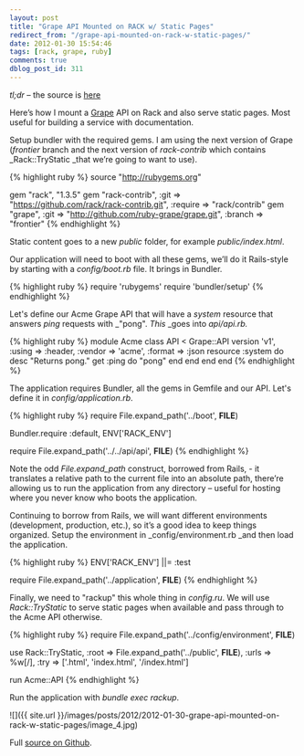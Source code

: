 ```yaml
---
layout: post
title: "Grape API Mounted on RACK w/ Static Pages"
redirect_from: "/grape-api-mounted-on-rack-w-static-pages/"
date: 2012-01-30 15:54:46
tags: [rack, grape, ruby]
comments: true
dblog_post_id: 311
---
```

_tl;dr_ – the source is [here](https://github.com/dblock/grape-on-rack)

Here’s how I mount a [Grape](http://github.com/ruby-grape/grape) API on Rack and also serve static pages. Most useful for building a service with documentation.

Setup bundler with the required gems. I am using the next version of Grape (_frontier_ branch and the next version of _rack-contrib_ which contains _Rack::TryStatic _that we’re going to want to use).

{% highlight ruby %}
source "http://rubygems.org"

gem "rack", "1.3.5"
gem "rack-contrib", :git => "https://github.com/rack/rack-contrib.git", :require => "rack/contrib"
gem "grape", :git => "http://github.com/ruby-grape/grape.git", :branch => "frontier"
{% endhighlight %}

Static content goes to a new _public_ folder, for example _public/index.html_.

Our application will need to boot with all these gems, we’ll do it Rails-style by starting with a _config/boot.rb_ file. It brings in Bundler.

{% highlight ruby %}
require 'rubygems'
require 'bundler/setup'
{% endhighlight %}

Let's define our Acme Grape API that will have a _system_ resource that answers _ping_ requests with _"pong". _This_ _goes into _api/api.rb._

{% highlight ruby %}
module Acme
  class API < Grape::API
    version 'v1', :using => :header, :vendor => 'acme', :format => :json
    resource :system do
      desc "Returns pong."
      get :ping do
        "pong"
      end
    end
  end
end
{% endhighlight %}

The application requires Bundler, all the gems in Gemfile and our API. Let's define it in _config/application.rb_.

{% highlight ruby %}
require File.expand_path('../boot', __FILE__)

Bundler.require :default, ENV['RACK_ENV']

require File.expand_path('../../api/api', __FILE__)
{% endhighlight %}

Note the odd _File.expand_path_ construct, borrowed from Rails, - it translates a relative path to the current file into an absolute path, there’re allowing us to run the application from any directory – useful for hosting where you never know who boots the application.

Continuing to borrow from Rails, we will want different environments (development, production, etc.), so it’s a good idea to keep things organized. Setup the environment in _config/environment.rb _and then load the application.

{% highlight ruby %}
ENV['RACK_ENV'] ||= :test

require File.expand_path('../application', __FILE__)
{% endhighlight %}

Finally, we need to "rackup" this whole thing in _config.ru_. We will use _Rack::TryStatic_ to serve static pages when available and pass through to the Acme API otherwise.

{% highlight ruby %}
require File.expand_path('../config/environment', __FILE__)

use Rack::TryStatic,
  :root => File.expand_path('../public', __FILE__),
  :urls => %w[/], :try => ['.html', 'index.html', '/index.html']

run Acme::API
{% endhighlight %}

Run the application with _bundle exec rackup_.

![]({{ site.url }}/images/posts/2012/2012-01-30-grape-api-mounted-on-rack-w-static-pages/image_4.jpg)

Full [source on Github](https://github.com/dblock/grape-on-rack).
